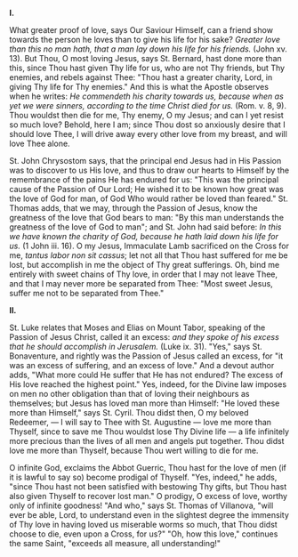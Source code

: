
**I\.**

What greater proof of love, says Our Saviour Himself, can a friend show towards the person he loves than to give his life for his sake? *Greater love than this no man hath, that a man lay down his life for his friends.* (John xv. 13). But Thou, O most loving Jesus, says St. Bernard, hast done more than this, since Thou hast given Thy life for us, who are not Thy friends, but Thy enemies, and rebels against Thee: \"Thou hast a greater charity, Lord, in giving Thy life for Thy enemies.\" And this is what the Apostle observes when he writes: *He commendeth his charity towards us, because when as yet we were sinners, according to the time Christ died for us.* (Rom. v. 8, 9). Thou wouldst then die for me, Thy enemy, O my Jesus; and can I yet resist so much love? Behold, here I am; since Thou dost so anxiously desire that I should love Thee, I will drive away every other love from my breast, and will love Thee alone.

St. John Chrysostom says, that the principal end Jesus had in His Passion was to discover to us His love, and thus to draw our hearts to Himself by the remembrance of the pains He has endured for us: \"This was the principal cause of the Passion of Our Lord; He wished it to be known how great was the love of God for man, of God Who would rather be loved than feared.\" St. Thomas adds, that we may, through the Passion of Jesus, know the greatness of the love that God bears to man: \"By this man understands the greatness of the love of God to man\"; and St. John had said before: *In this we have known the charity of God, because he hath laid down his life for us.* (1 John iii. 16). O my Jesus, Immaculate Lamb sacrificed on the Cross for me, *tantus labor non sit cassus*; let not all that Thou hast suffered for me be lost, but accomplish in me the object of Thy great sufferings. Oh, bind me entirely with sweet chains of Thy love, in order that I may not leave Thee, and that I may never more be separated from Thee: \"Most sweet Jesus, suffer me not to be separated from Thee.\"

**II\.**

St. Luke relates that Moses and Elias on Mount Tabor, speaking of the Passion of Jesus Christ, called it an excess: *and they spoke of his excess that he should accomplish in Jerusalem.* (Luke ix. 31). \"Yes,\" says St. Bonaventure, and rightly was the Passion of Jesus called an excess, for \"it was an excess of suffering, and an excess of love.\" And a devout author adds, \"What more could He suffer that He has not endured? The excess of His love reached the highest point.\" Yes, indeed, for the Divine law imposes on men no other obligation than that of loving their neighbours as themselves; but Jesus has loved man more than Himself: \"He loved these more than Himself,\" says St. Cyril. Thou didst then, O my beloved Redeemer, — I will say to Thee with St. Augustine — love me more than Thyself, since to save me Thou wouldst lose Thy Divine life — a life infinitely more precious than the lives of all men and angels put together. Thou didst love me more than Thyself, because Thou wert willing to die for me.

O infinite God, exclaims the Abbot Guerric, Thou hast for the love of men (if it is lawful to say so) become prodigal of Thyself. \"Yes, indeed,\" he adds, \"since Thou hast not been satisfied with bestowing Thy gifts, but Thou hast also given Thyself to recover lost man.\" O prodigy, O excess of love, worthy only of infinite goodness! \"And who,\" says St. Thomas of Villanova, \"will ever be able, Lord, to understand even in the slightest degree the immensity of Thy love in having loved us miserable worms so much, that Thou didst choose to die, even upon a Cross, for us?\" \"Oh, how this love,\" continues the same Saint, \"exceeds all measure, all understanding!\"

